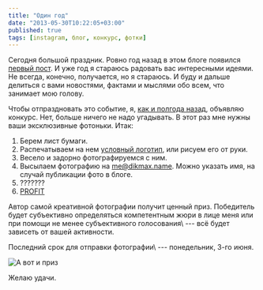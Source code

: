 ```yaml
---
title: "Один год"
date: "2013-05-30T10:22:05+03:00"
published: true
tags: [instagram, блог, конкурс, фотки]
---
```


Сегодня большой праздник. Ровно год назад в этом блоге появился [первый пост](/post/first/). И уже год
я стараюсь радовать вас интересными идеями. Не всегда, конечно, получается, но я стараюсь. И буду и дальше делиться
с вами новостями, фактами и мыслями обо всем, что занимает мою голову.

Чтобы отпраздновать это событие, я, [как и полгода назад](/post/sixmonths/), объявляю конкурс. Нет, больше ничего
не надо угадывать. В этот раз мне нужны ваши эксклюзивные фотоньки. Итак:

1. Берем лист бумаги.
2. Распечатываем на нем
  [условный логотип](/media/logo.pdf), или
  рисуем его от руки.
3. Весело и задорно фотографируемся с ним.
4. Высылаем фотографию на [me@dikmax.name](mailto:me@dikmax.name). Можно указать имя, на случай публикации фото в блоге.
5. ???????   
6. [PROFIT](http://lurkmore.to/Profit)

Автор самой креативной фотографии получит ценный приз. Победитель будет субъективно определяться компетентным жюри
в лице меня или при помощи не менее субъективного голосования\ --- всё будет зависеть от вашей активности.

Последний срок для отправки фотографии\ --- понедельник, 3-го июня.

![А вот и приз](/images/photos/kahlua-prize.jpg)

Желаю удачи.
